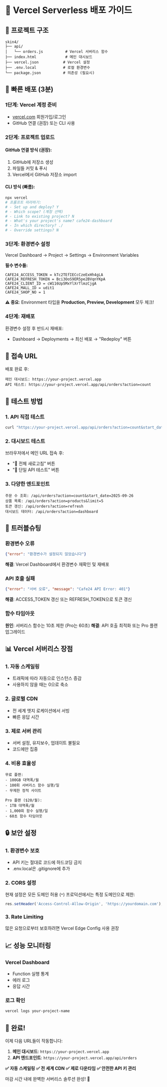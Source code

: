 # 🚀 Vercel Serverless 배포 가이드

## 📂 프로젝트 구조
```
skin4/
├── api/
│   └── orders.js          # Vercel 서버리스 함수
├── index.html             # 메인 대시보드
├── vercel.json           # Vercel 설정
├── .env.local            # 로컬 환경변수
└── package.json          # 의존성 (필요시)
```

## 🚀 빠른 배포 (3분)

### 1단계: Vercel 계정 준비
- [vercel.com](https://vercel.com) 회원가입/로그인
- GitHub 연결 (권장) 또는 CLI 사용

### 2단계: 프로젝트 업로드

#### GitHub 연결 방식 (권장):
1. GitHub에 저장소 생성
2. 파일들 커밋 & 푸시
3. Vercel에서 GitHub 저장소 import

#### CLI 방식 (빠름):
```bash
npx vercel
# 프롬프트 따라하기:
# - Set up and deploy? Y
# - Which scope? (계정 선택)
# - Link to existing project? N
# - What's your project's name? cafe24-dashboard
# - In which directory? ./
# - Override settings? N
```

### 3단계: 환경변수 설정
Vercel Dashboard → Project → Settings → Environment Variables

**필수 변수들:**
```
CAFE24_ACCESS_TOKEN = kTc2TEfIECcCzeExHh4gLA
CAFE24_REFRESH_TOKEN = Bci3OoS9ER5pe2BVqnYKpA
CAFE24_CLIENT_ID = cW116Up5MxYlXrTlmzCjgA
CAFE24_MALL_ID = udit1
CAFE24_SHOP_NO = 1
```

**⚠️ 중요**: Environment 타입을 **Production, Preview, Development** 모두 체크!

### 4단계: 재배포
환경변수 설정 후 반드시 재배포:
- Dashboard → Deployments → 최신 배포 → "Redeploy" 버튼

## 🔗 접속 URL

배포 완료 후:
```
메인 대시보드: https://your-project.vercel.app
API 테스트: https://your-project.vercel.app/api/orders?action=count
```

## 🧪 테스트 방법

### 1. API 직접 테스트
```bash
curl "https://your-project.vercel.app/api/orders?action=count&start_date=2025-09-26&end_date=2025-09-26"
```

### 2. 대시보드 테스트
브라우저에서 메인 URL 접속 후:
- "🔄 전체 새로고침" 버튼
- "🧪 단일 API 테스트" 버튼

### 3. 다양한 엔드포인트
```
주문 수 조회: /api/orders?action=count&start_date=2025-09-26
상품 목록: /api/orders?action=products&limit=5
토큰 갱신: /api/orders?action=refresh
대시보드 데이터: /api/orders?action=dashboard
```

## 🔧 트러블슈팅

### 환경변수 오류
```json
{"error": "환경변수가 설정되지 않았습니다"}
```
**해결**: Vercel Dashboard에서 환경변수 재확인 및 재배포

### API 호출 실패
```json
{"error": "서버 오류", "message": "Cafe24 API Error: 401"}
```
**해결**: ACCESS_TOKEN 갱신 또는 REFRESH_TOKEN으로 토큰 갱신

### 함수 타임아웃
**원인**: 서버리스 함수는 10초 제한 (Pro는 60초)
**해결**: API 호출 최적화 또는 Pro 플랜 업그레이드

## 📊 Vercel 서버리스 장점

### 1. 자동 스케일링
- 트래픽에 따라 자동으로 인스턴스 증감
- 사용하지 않을 때는 0으로 축소

### 2. 글로벌 CDN
- 전 세계 엣지 로케이션에서 서빙
- 빠른 응답 시간

### 3. 제로 서버 관리
- 서버 설정, 유지보수, 업데이트 불필요
- 코드에만 집중

### 4. 비용 효율성
```
무료 플랜:
- 100GB 대역폭/월
- 100회 서버리스 함수 실행/일
- 무제한 정적 사이트

Pro 플랜 ($20/월):
- 1TB 대역폭/월
- 1,000회 함수 실행/일
- 60초 함수 타임아웃
```

## 🔒 보안 설정

### 1. 환경변수 보호
- API 키는 절대로 코드에 하드코딩 금지
- .env.local은 .gitignore에 추가

### 2. CORS 설정
현재 설정은 모든 도메인 허용 (`*`)
프로덕션에서는 특정 도메인으로 제한:
```javascript
res.setHeader('Access-Control-Allow-Origin', 'https://yourdomain.com');
```

### 3. Rate Limiting
많은 요청으로부터 보호하려면 Vercel Edge Config 사용 권장

## 📈 성능 모니터링

### Vercel Dashboard
- Function 실행 통계
- 에러 로그
- 응답 시간

### 로그 확인
```bash
vercel logs your-project-name
```

## 🚀 완료!

이제 다음 URL들이 작동합니다:

1. **메인 대시보드**: `https://your-project.vercel.app`
2. **API 엔드포인트**: `https://your-project.vercel.app/api/orders`

**✅ 자동 스케일링**
**✅ 전 세계 CDN**
**✅ 제로 다운타임**
**✅ 안전한 API 키 관리**

마감 시간 내에 완벽한 서버리스 솔루션 완성! 🎉